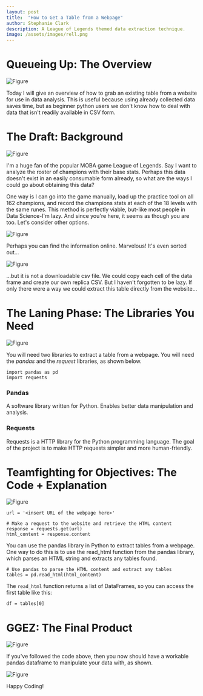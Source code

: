 ```yaml
---
layout: post
title:  "How to Get a Table from a Webpage"
author: Stephanie Clark
description: A League of Legends themed data extraction technique.
image: /assets/images/rell.png
---
```


# Queueing Up: The Overview

![Figure](https://technology.riotgames.com/sites/default/files/lcu_ui_ready_check.gif)

Today I will give an overview of how to grab an existing table from a website for use in data analysis. This is useful because using already collected data saves time, but as beginner python users we don't know how to deal with data that isn't readily available in CSV form.




# The Draft: Background

![Figure](https://assets.change.org/photos/5/pd/rq/TyPDRqCIMrGqZAB-800x450-noPad.jpg?1589776095)

I'm a huge fan of the popular MOBA game League of Legends. Say I want to analyze the roster of champions with their base stats. Perhaps this data doesn't exist in an easily consumable form already, so what are the ways I could go about obtaining this data?

One way is I can go into the game manually, load up the practice tool on all 162 champions, and record the champions stats at each of the 18 levels with the same runes. This method is perfectly viable, but-like most people in Data Science-I'm lazy. And since you're here, it seems as though you are too. Let's consider other options.

![Figure](https://i.stack.imgur.com/J66uz.png)

Perhaps you can find the information online. Marvelous! It's even sorted out...

![Figure](https://i.imgur.com/ngq1E56.png)

...but it is not a downloadable csv file. We could copy each cell of the data frame and create our own replica CSV. But I haven't forgotten to be lazy. If only there were a way we could extract this table directly from the website...




# The Laning Phase: The Libraries You Need

![Figure](https://miro.medium.com/max/1200/1*gON3peBAScOzoTRjZndloQ.jpeg)

You will need two libraries to extract a table from a webpage. You will need the *pandas* and the *request* libraries, as shown below.

```
import pandas as pd
import requests
```

### Pandas
A software library written for Python. Enables better data manipulation and analysis.

### Requests
Requests is a HTTP library for the Python programming language. The goal of the project is to make HTTP requests simpler and more human-friendly.





# Teamfighting for Objectives: The Code + Explanation

![Figure](https://i.ytimg.com/vi/cL8PnLrwk-g/maxresdefault.jpg)

```
url = '<insert URL of the webpage here>'

# Make a request to the website and retrieve the HTML content
response = requests.get(url)
html_content = response.content
```

You can use the pandas library in Python to extract tables from a webpage. One way to do this is to use the read_html function from the pandas library, which parses an HTML string and extracts any tables found.

```
# Use pandas to parse the HTML content and extract any tables
tables = pd.read_html(html_content)
```

The `read_html` function returns a list of DataFrames, so you can access the first table like this:

```
df = tables[0]
```


# GGEZ: The Final Product

![Figure](https://cdn.sanity.io/images/ccckgjf9/production/9bb232cf222c6059cc960b9da174277016209bfb-1250x703.png?w=1920&h=1080&fit=max&auto=format)

If you've followed the code above, then you now should have a workable pandas dataframe to manipulate your data with, as shown.

![Figure](https://i.imgur.com/pwcp1ZP.png)

Happy Coding!